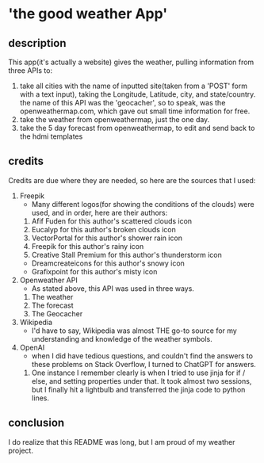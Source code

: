 # 'the good weather App'

## description
This app(it's actually a website) gives the weather, pulling information from three APIs to:
1. take all cities with the name of inputted site(taken from a 'POST' form with a text input), taking the Longitude, Latitude, city, and state/country. the name of this API was the 'geocacher', so to speak, was the openweathermap.com, which gave out small time information for free.
2. take the weather from openweathermap, just the one day.
3. take the 5 day forecast from openweathermap, to edit and send back to the hdmi templates

## credits
Credits are due where they are needed, so here are the sources that I used:
1. Freepik
   * Many different logos(for showing the conditions of the clouds) were used, and in order, here are their authors:
   1.  Afif Fuden for this author's scattered clouds icon
   2.  Eucalyp for this author's broken clouds icon
   3.  VectorPortal for this author's shower rain icon
   4.  Freepik for this author's rainy icon
   5.  Creative Stall Premium for this author's thunderstorm icon
   *  Dreamcreateicons for this author's snowy icon
   *  Grafixpoint for this author's misty icon
2. Openweather API
   *  As stated above, this API was used in three ways.
   1. The weather
   2. The forecast
   3. The Geocacher 
3. Wikipedia
   * I'd have to say, Wikipedia was almost THE go-to source for my understanding and knowledge of the weather symbols.
4. OpenAI
   * when I did have tedious questions, and couldn't find the answers to these problems on Stack Overflow, I turned to ChatGPT for answers.
   1. One instance I remember clearly is when I tried to use jinja for if / else, and setting properties under that. It took almost two sessions, but I finally hit a lightbulb and transferred the jinja code to python lines. 

## conclusion
I do realize that this README was long, but I am proud of my weather project. 